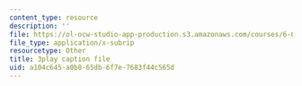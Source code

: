```yaml
---
content_type: resource
description: ''
file: https://ol-ocw-studio-app-production.s3.amazonaws.com/courses/6-046j-design-and-analysis-of-algorithms-spring-2015/a104c645a0b865db6f7e7683f44c565d_NzgFUwOaoIw.srt
file_type: application/x-subrip
resourcetype: Other
title: 3play caption file
uid: a104c645-a0b8-65db-6f7e-7683f44c565d
---
```

